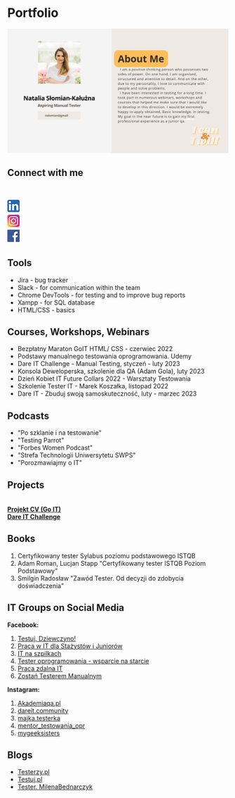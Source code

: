 # Portfolio

<p>
<img src="AboutMe.png">
</p>
  

## Connect with me
<br>

[<img align="left" alt="linked-in" src="linkedin.jpg"/>](https://www.linkedin.com/in/natalia-slomian-kaluzna-29710820a)
</br>
<br>
[<img align="left" alt="instagram" src="instagram.png"/>](https://www.instagram.com/nataliafoci)
</br>
<br>
[<img align="left" alt="facebook" src="facebook.png"/>](https://www.facebook.com/profile.php?id=100000849835976)    
</br>
  
## Tools

* Jira - bug tracker
* Slack - for communication within the team
* Chrome DevTools - for testing and to improve bug reports
* Xampp - for SQL database
* HTML/CSS - basics

## Courses, Workshops, Webinars

* Bezpłatny Maraton GoIT HTML/ CSS - czerwiec 2022
* Podstawy manualnego testowania oprogramowania. Udemy
* Dare IT Challenge - Manual Testing, styczeń - luty 2023
* Konsola Deweloperska, szkolenie dla QA (Adam Gola), luty 2023
* Dzień Kobiet IT Future Collars 2022 - Warsztaty Testowania
* Szkolenie Tester IT - Marek Koszałka, listopad 2022
* Dare IT - Zbuduj swoją samoskuteczność, luty - marzec 2023

## Podcasts

* "Po szklanie i na testowanie"
* "Testing Parrot"
* "Forbes Women Podcast"
* "Strefa Technologii Uniwersytetu SWPS"
* "Porozmawiajmy o IT"

## Projects

<br><b>[Projekt CV (Go IT)](https://hilarious-elf-d868e2.netlify.app)</b></br>
<b>[Dare IT Challenge](https://drive.google.com/drive/folders/1hv4sjuAChRSaTRl_-uUqe_qSAYfsrssU?usp=share_link)</b>

## Books

1. Certyfikowany tester Sylabus poziomu podstawowego ISTQB
2. Adam Roman, Lucjan Stapp "Certyfikowany tester ISTQB Poziom Podstawowy"
3. Smilgin Radosław "Zawód Tester. Od decyzji do zdobycia doświadczenia"

## IT Groups on Social Media

<b>Facebook:</b>
1. [Testuj, Dziewczyno!](https://www.facebook.com/groups/514014750879165)
2. [Praca w IT dla Stażystów i Juniorów](https://www.facebook.com/groups/1561984417428846)
3. [IT na szpilkach](https://www.facebook.com/groups/167581263832966)
4. [Tester oprogramowania - wsparcie na starcie](https://www.facebook.com/groups/417833158717454)
5. [Praca zdalna IT](https://www.facebook.com/groups/268603053543086)
6. [Zostań Testerem Manualnym](https://www.facebook.com/groups/zostan.testerem.manualnym)

<b>Instagram:</b>
1. [Akademiaqa.pl](https://www.instagram.com/akademiaqa.pl/)
2. [dareit.community](https://www.instagram.com/dareit.community/?hl=pl)
3. [majka.testerka](https://www.instagram.com/majka.testerka/)
4. [mentor_testowania_opr](https://www.instagram.com/mentor_testowania_opr/)
5. [mygeeksisters](https://www.instagram.com/mygeeksisters/)

## Blogs

* [Testerzy.pl](https://testerzy.pl/)
* [Testuj.pl](https://testuj.pl/)
* [Tester. MilenaBednarczyk](https://tester.milenabednarczyk.pl/)

